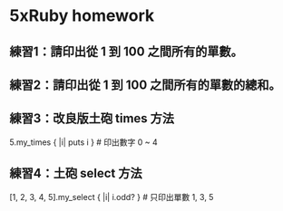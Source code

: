 # 5xRuby homework

## 練習1：請印出從 1 到 100 之間所有的單數。

## 練習2：請印出從 1 到 100 之間所有的單數的總和。

## 練習3：改良版土砲 times 方法
5.my_times { |i| puts i }                 # 印出數字 0 ~ 4

## 練習4：土砲 select 方法
[1, 2, 3, 4, 5].my_select { |i| i.odd? }  # 只印出單數 1, 3, 5
